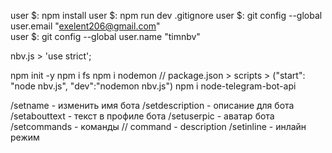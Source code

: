 user $: npm install
user $: npm run dev
.gitignore
user $: git config --global user.email "exelent206@gmail.com"                          
user $: git config --global user.name "timnbv" 

nbv.js > 'use strict';

npm init -y
npm i fs
npm i nodemon // package.json > scripts > ("start": "node nbv.js", "dev":"nodemon nbv.js")
npm i node-telegram-bot-api

/setname - изменить имя бота 
/setdescription - описание для бота
/setabouttext - текст в профиле бота
/setuserpic - аватар бота               
/setcommands - команды                  // command - description
/setinline - инлайн режим

